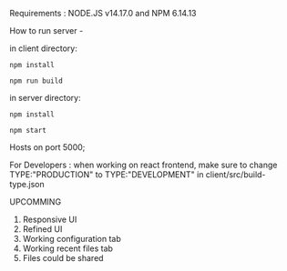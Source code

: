 Requirements :
NODE.JS v14.17.0 and NPM 6.14.13

How to run server -

in client directory:

```
npm install
```

```
npm run build
```

in server directory:

```
npm install
```

```
npm start
```

Hosts on port 5000;

For Developers :
when working on react frontend, make sure to change TYPE:"PRODUCTION" to TYPE:"DEVELOPMENT" in client/src/build-type.json

UPCOMMING

1. Responsive UI
2. Refined UI
3. Working configuration tab
4. Working recent files tab
5. Files could be shared
